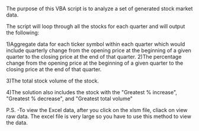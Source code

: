 

The purpose of this VBA script is to analyze a set of generated stock market data.

The script will loop through all the stocks for each quarter and will output the following:


1)Aggregate data for each ticker symbol within each quarter which would include quarterly change from the opening price at the beginning of a given quarter to the closing price at the end of that quarter.
2)The percentage change from the opening price at the beginning of a given quarter to the closing price at the end of that quarter.

3)The total stock volume of the stock. 

4)The solution also includes the stock with the "Greatest % increase", "Greatest % decrease", and "Greatest total volume"

P.S. -To view the Excel data, after you click on the xlsm file, cliack on view raw data. The excel file is very large so you have to use this method to view the data.

